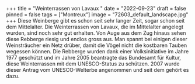+++
title = "Weinterrassen von Lavaux "
date = "2022-09-23"
draft = false
pinned = false
tags = ["Montreux"]
image = "72603_default_landscape.jpg"
+++
Diese Weinberge gibt es schon seit sehr langer Zeit, sogar schon seit dem Mittelalter. Die Weinterrassen von Lavaux, die im Mittelalter angelegt wurden, sind noch sehr gut erhalten. Von Auge aus dem Zug hinaus sehen diese Rebberge riesig und endlos gross aus. Man spannt bei einigen dieser Weinsträucher ein Netz drüber, damit die Vögel nicht die kostbaren Tauben wegessen können. Die Rebberge wurden dank einer Volksinitiative im Jahre 1977 geschützt und im Jahre 2005 beantragte das Bundesamt für Kultur, diese Weinterrassen mit dem UNESCO-Status zu schützen. 2007 wurde dieser Antrag vom UNESCO-Welterbe angenommen und seit dem gehört es dazu.